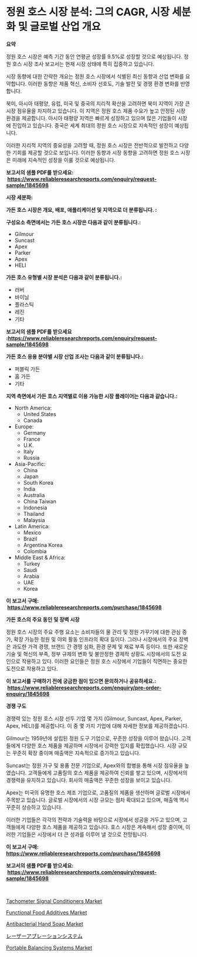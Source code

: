 <p><h1>정원 호스 시장 분석: 그의 CAGR, 시장 세분화 및 글로벌 산업 개요</h1></p><p><strong>요약</strong></p>
<p><p>정원 호스 시장은 예측 기간 동안 연평균 성장률 9.5%로 성장할 것으로 예상됩니다. 정원 호스 시장 조사 보고서는 현재 시장 상태에 특히 집중하고 있습니다. </p><p>시장 동향에 대한 간략한 개요는 정원 호스 시장에서 식별된 최신 동향과 산업 변화를 요약합니다. 이러한 동향은 제품 혁신, 소비자 선호도, 기술 발전 및 경쟁 환경 변화를 반영합니다.</p><p>북미, 아시아 태평양, 유럽, 미국 및 중국의 지리적 확산을 고려하면 북미 지역이 가장 큰 시장 점유율을 차지하고 있습니다. 이 지역은 정원 호스 제품 수요가 높고 안정된 시장 환경을 제공합니다. 아시아 태평양 지역은 빠르게 성장하고 있으며 많은 기업들이 시장에 진입하고 있습니다. 중국은 세계 최대의 정원 호스 시장으로 지속적인 성장이 예상됩니다.</p><p>이러한 지리적 지역의 중요성을 고려할 때, 정원 호스 시장은 전반적으로 발전하고 다양한 기회를 제공할 것으로 보입니다. 이러한 동향과 시장 동향을 고려하면 정원 호스 시장은 미래에 지속적인 성장을 이룰 것으로 예상됩니다.</p></p>
<p><strong>보고서의 샘플 PDF를 받으세요: &nbsp;<a href="https://www.reliableresearchreports.com/enquiry/request-sample/1845698">https://www.reliableresearchreports.com/enquiry/request-sample/1845698</a></strong></p>
<p><strong>시장 세분화:</strong></p>
<p><strong> 가든 호스 시장은 개요, 배포, 애플리케이션 및 지역으로 더 분류됩니다. :</strong></p>
<p><strong>구성요소 측면에서는 가든 호스 시장은 다음과 같이 분류됩니다.:</strong></p>
<p><ul><li>Gilmour</li><li>Suncast</li><li>Apex</li><li>Parker</li><li>Apex</li><li>HELI</li></ul></p>
<p><strong> 가든 호스 유형별 시장 분석은 다음과 같이 분류됩니다.:</strong></p>
<p><ul><li>러버</li><li>바이닐</li><li>플라스틱</li><li>레진</li><li>기타</li></ul></p>
<p><strong>보고서의 샘플 PDF를 받으세요 :<a href="https://www.reliableresearchreports.com/enquiry/request-sample/1845698">https://www.reliableresearchreports.com/enquiry/request-sample/1845698</a></strong></p>
<p><strong> 가든 호스 응용 분야별 시장 산업 조사는 다음과 같이 분류됩니다.:</strong></p>
<p><ul><li>퍼블릭 가든</li><li>홈 가든</li><li>기타</li></ul></p>
<p><strong>지역 측면에서 가든 호스 지역별로 이용 가능한 시장 플레이어는 다음과 같습니다.:</strong></p>
<p><ul>
    <li>
        North America:
        <ul>
            <li>United States</li>
            <li>Canada</li>
        </ul>
    </li>
    <li>
        Europe:
        <ul>
            <li>Germany</li>
            <li>France</li>
            <li>U.K.</li>
            <li>Italy</li>
            <li>Russia</li>
        </ul>
    </li>
    <li>
        Asia-Pacific:
        <ul>
            <li>China</li>
            <li>Japan</li>
            <li>South Korea</li>
            <li>India</li>
            <li>Australia</li>
            <li>China Taiwan</li>
            <li>Indonesia</li>
            <li>Thailand</li>
            <li>Malaysia</li>
        </ul>
    </li>
    <li>
        Latin America:
        <ul>
            <li>Mexico</li>
            <li>Brazil</li>
            <li>Argentina Korea</li>
            <li>Colombia</li>
        </ul>
    </li>
    <li>
        Middle East & Africa:
        <ul>
            <li>Turkey</li>
            <li>Saudi</li>
            <li>Arabia</li>
            <li>UAE</li>
            <li>Korea</li>
        </ul>
    </li>
    </ul></p>
<p><strong>이 보고서 구매: &nbsp;<a href="https://www.reliableresearchreports.com/purchase/1845698">https://www.reliableresearchreports.com/purchase/1845698</a></strong></p>
<p><strong>가든 호스의 주요 동인 및 장벽 시장</strong></p>
<p><p>정원 호스 시장의 주요 주행 요소는 소비자들의 물 관리 및 정원 가꾸기에 대한 관심 증가, 확장 가능한 정원 및 야외 활동 인프라의 확대 등이다. 그러나 시장에서의 주요 장벽은 과도한 가격 경쟁, 브랜드 간 경쟁 심화, 환경 문제 및 재료 부족 등이다. 또한 새로운 기술 및 혁신의 부족, 정부 규제의 변화 및 불안정한 경제적 상황도 시장에서의 도전 요인으로 작용하고 있다. 이러한 요인들은 정원 호스 시장에서 기업들이 직면하는 중요한 도전으로 작용하고 있다.</p></p>
<p><strong>이 보고서를 구매하기 전에 궁금한 점이 있으면 문의하거나 공유하세요.: &nbsp;<a href="https://www.reliableresearchreports.com/enquiry/pre-order-enquiry/1845698">https://www.reliableresearchreports.com/enquiry/pre-order-enquiry/1845698</a></strong></p>
<p><strong>경쟁 구도</strong></p>
<p><p>경쟁력 있는 정원 호스 시장 선두 기업 몇 가지 (Gilmour, Suncast, Apex, Parker, Apex, HELI)를 제공합니다. 이 중 몇 가지 기업에 대해 자세한 정보를 제공하겠습니다.</p><p>Gilmour는 1959년에 설립된 정원 도구 기업으로, 꾸준한 성장을 이루어 왔습니다. 고객들에게 다양한 호스 제품을 제공하며 시장에서 강력한 입지를 확립했습니다. 시장 규모는 꾸준히 확장 중이며 매출액은 지속적으로 증가하고 있습니다.</p><p>Suncast는 정원 가구 및 용품 전문 기업으로, Apex와의 합병을 통해 시장 점유율을 높였습니다. 고객들에게 고품질의 호스 제품을 제공하여 신뢰를 쌓고 있으며, 시장에서의 경쟁력을 유지하고 있습니다. 회사의 매출액은 꾸준한 성장을 보이고 있습니다.</p><p>Apex는 미국의 유명한 호스 제조 기업으로, 고품질의 제품을 생산하며 글로벌 시장에서 주목받고 있습니다. 글로벌 시장에서의 시장 규모는 점차 확대되고 있으며, 매출액 역시 꾸준히 상승하고 있습니다.</p><p>이러한 기업들은 각각의 전략과 기술력을 바탕으로 시장에서 성공을 거두고 있으며, 고객들에게 다양한 호스 제품을 제공하고 있습니다. 호스 시장은 계속해서 성장 중이며, 이러한 기업들은 시장에서 더 큰 성과를 이루어 낼 것으로 전망됩니다.</p></p>
<p><strong>이 보고서 구매: &nbsp; <a href="https://www.reliableresearchreports.com/purchase/1845698">https://www.reliableresearchreports.com/purchase/1845698</a></strong></p>
<p><strong>보고서의 샘플 PDF를 받으세요: &nbsp;<a href="https://www.reliableresearchreports.com/enquiry/request-sample/1845698">https://www.reliableresearchreports.com/enquiry/request-sample/1845698</a></strong><strong></strong></p>
<p>&nbsp;</p>
<p><p><a href="https://view.publitas.com/reportprime-1/global-tachometer-signal-conditioners-market-size-and-market-trends-insights-and-projections-from-2023-to-2030/">Tachometer Signal Conditioners Market</a></p><p><a href="https://github.com/lataunyatinikmelvin59ilbd0dv/Market-Research-Report-List-1/blob/main/functional-food-additives-market.md">Functional Food Additives Market</a></p><p><a href="https://github.com/pgtimber/Market-Research-Report-List-1/blob/main/antibacterial-hand-soap-market.md">Antibacterial Hand Soap Market</a></p><p><a href="https://github.com/zjkmgcs938405/Market-Research-Report-List-1/blob/main/9671168190810.md">レーザーアブレーションシステム</a></p><p><a href="https://view.publitas.com/reportprime-1/insights-into-portable-balancing-systems-market-size-analysing-market-share-trends-and-growth-from-2023-to-2030/">Portable Balancing Systems Market</a></p></p>